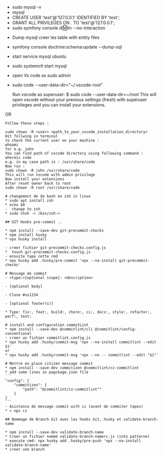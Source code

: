 * sudo mysql -v
* mysql
* CREATE USER 'test'@'127.0.0.1' IDENTIFIED BY 'test';
* GRANT ALL PRIVILEGES ON *.* TO 'test'@'127.0.0.1';
* sudo symfony console d:m:m --no-interaction
- Dump mysql creer les table with entity files
* symfony console doctrine:schema:update --dump-sql

- start service mysql ubuntu
* sudo systemctl start mysql

- open Vs code as sudo admin
* sudo code --user-data-dir="~/.vscode-root"



    Run vscode as superuser:
    $ sudo code --user-data-dir=~/root
    This will open vscode without your previous settings (fresh) with superuser privileges and you can install your extensions.

OR

    Follow these steps :

    sudo chown -R <user> <path_to_your_vscode_installation_directory>
    Hit follwing in terminal
    to check the current user on your machine :
    whoami
    for e.g. john
    You can find path of vscode directory using following command :
    whereis code
    e.g. in my case path is : /usr/share/code
    Now run :
    sudo chown -R john /usr/share/code
    This will run vscode with admin privilege
    Now install your extensions
    After reset owner back to root
    sudo chown -R root /usr/share/code

    # changement de de bash en zsh in linux
    * sudo apt install zsh
    * echo $0 
    -  change to zsh
    * sudo chsh -> /bin/zsh->

    ## GIT Hooks pre-commit ..

    * npm install --save-dev git-precommit-checks
    * npm install husky
    * npx husky install

    - creer fichier git-precommit-checks.config.js
    *  touch git-precommit-checks.config.js
    - ensuite tape cette cmd
    * npx husky add .husky/pre-commit 'npx --no-install git-precommit-checks'

    # Message de commit 
    - <type:>[optional scope]: <description>

    - [optional body]

    - Close #us1234

    - [optional footer(s)]

    * Type: fix:, feat:, build:, chore:, ci:, docs:, style:, refactor:, perf:, test:

    # install and configuration commitLint
    * npm install --save-dev @commitlint/cli @commitlint/config-conventional
    - creer un fichier commitlint.config.js
    * npx husky add .husky/commit-msg 'npx --no-install commitlint --edit $1'
    or
    * npx husky add .husky/commit-msg 'npx --no -- commitlint --edit "$1"'

    # Mettre en place citizen message commit
    * npm install --save-dev commitizen @commitlint/cz-commitlint
    * add some lines in pagckage.json file
    ```
    "config": {
        "commitizen": {
            "path": "@commitlint/cz-commitlint""
        }
    }
    ```
    - Asistance de message commit with cz (avant de commiter tapez)
    * > npx cz

    ## Nommage de Branch Git avec les hooks Git, husky et validate-branch-name

    * npm install --save-dev validate-branch-name
    * Creer un fichier nommé validate-branch-namerc.js (into patterne)
    * execute cmd: npx husky add .husky/pre-push 'npx --no-install validate-branch-name'
    * creer une branch










